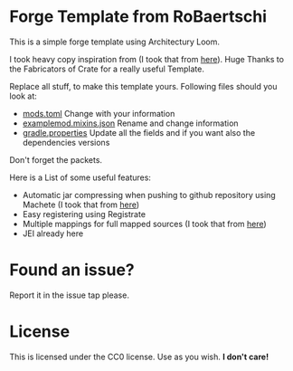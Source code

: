 # Forge Template from RoBaertschi

This is a simple forge template using Architectury Loom.

I took heavy copy inspiration from (I took that from [here](https://github.com/Fabricators-of-Create/create-multiloader-addon-template/)).
Huge Thanks to the Fabricators of Crate for a really useful Template.

Replace all stuff, to make this template yours.
Following files should you look at:
* [mods.toml](src/main/resources/META-INF/mods.toml) Change with your information
* [examplemod.mixins.json](src/main/resources/examplemod.mixins.json) Rename and change information
* [gradle.properties](gradle.properties) Update all the fields and if you want also the dependencies versions

Don't forget the packets.

Here is a List of some useful features:
* Automatic jar compressing when pushing to github repository using Machete (I took that from [here](https://github.com/Fabricators-of-Create/create-multiloader-addon-template/))
* Easy registering using Registrate
* Multiple mappings for full mapped sources (I took that from [here](https://github.com/Fabricators-of-Create/create-multiloader-addon-template/))
* JEI already here

# Found an issue?
Report it in the issue tap please.

# License
This is licensed under the CC0 license. Use as you wish. **I don't care!**